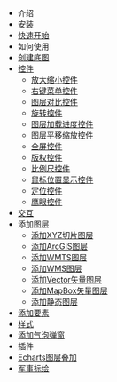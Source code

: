- 介绍
 - [安装](/guide/install.md)
 - [快速开始](/guide/quickstart.md)
- 如何使用
 - [创建底图](/guide/creatMap.md)
 - [控件](/guide/creatControl.md)
    - [放大缩小控件](/api/control/zoom.md)
    - [右键菜单控件](/api/control/contextMenu.md)
    - [图层对比控件](/api/control/compareLayer.md)
    - [旋转控件](/api/control/rotateControl.md)
    - [图层加载进度控件](/api/control/loading.md)
    - [图层平移缩放控件](/api/control/bZoomSlider.md)
    - [全屏控件](/api/control/fullScreen.md)
    - [版权控件](/api/control/attribution.md)
    - [比例尺控件](/api/control/scaleLine.md)
    - [鼠标位置显示控件](/api/control/mousePosition.md)
    - [定位控件](/api/control/geolocation.md)
    - [鹰眼控件](/api/control/overviewMap.md)
 - [交互](/guide/creatInteraction.md)
  - 添加图层
    - [添加XYZ切片图层](/guide/layer/xyz.md)
    - [添加ArcGIS图层](/guide/layer/arcgis.md)
    - [添加WMTS图层](/guide/layer/wmts.md)
    - [添加WMS图层](/guide/layer/wms.md)
    - [添加Vector矢量图层](/guide/layer/vector.md)
    - [添加MapBox矢量图层](/guide/layer/mapbox.md)
    - [添加静态图层](/guide/layer/static.md)
 - [添加要素](/guide/addFeature.md)
 - [样式](/guide/style.md)
 - [添加气泡弹窗](/guide/addPopver.md)
- 插件
 - [Echarts图层叠加]()
 - [军事标绘]()
